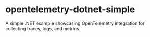 # opentelemetry-dotnet-simple
A simple .NET example showcasing OpenTelemetry integration for collecting traces, logs, and metrics.
